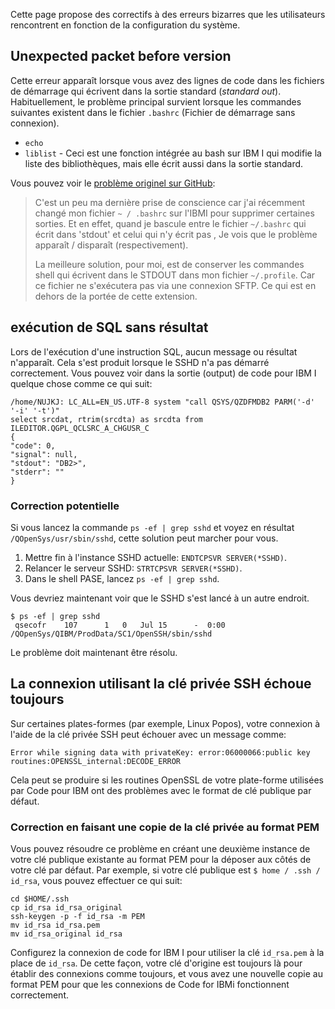 Cette page propose des correctifs à des erreurs bizarres que les utilisateurs rencontrent en fonction de la configuration du système.

## Unexpected packet before version

Cette erreur apparaît lorsque vous avez des lignes de code dans les fichiers de démarrage qui écrivent dans la sortie standard (*standard out*). Habituellement, le problème principal survient lorsque les commandes suivantes existent dans le fichier `.bashrc` (Fichier de démarrage sans connexion).

* `echo`
* `liblist` - Ceci est une fonction intégrée au bash sur IBM I qui modifie la liste des bibliothèques, mais elle écrit aussi dans la sortie standard.

Vous pouvez voir le [problème originel sur GitHub](https://github.com/halcyon-tech/vscode-ibmi/issues/325):

> C'est un peu ma dernière prise de conscience car j'ai récemment changé mon fichier `~ / .bashrc` sur l'IBMI pour supprimer certaines sorties. Et en effet, quand je bascule entre le fichier `~/.bashrc` qui écrit dans 'stdout' et celui qui n'y écrit pas , Je vois que le problème apparaît / disparaît (respectivement).
>
> La meilleure solution, pour moi, est de conserver les commandes shell qui écrivent dans le STDOUT dans mon fichier `~/.profile`. Car ce fichier ne s'exécutera pas via une connexion SFTP. Ce qui est en dehors de la portée de cette extension.
## exécution de SQL sans résultat

Lors de l'exécution d'une instruction SQL, aucun message ou résultat n'apparaît. Cela s'est produit lorsque le SSHD n'a pas démarré correctement. Vous pouvez voir dans la sortie (output) de code pour IBM I quelque chose comme ce qui suit:
```
/home/NUJKJ: LC_ALL=EN_US.UTF-8 system "call QSYS/QZDFMDB2 PARM('-d' '-i' '-t')"
select srcdat, rtrim(srcdta) as srcdta from ILEDITOR.QGPL_QCLSRC_A_CHGUSR_C
{
"code": 0,
"signal": null,
"stdout": "DB2>",
"stderr": ""
}
```

### Correction potentielle

Si vous lancez la commande `ps -ef | grep sshd` et voyez en résultat `/QOpenSys/usr/sbin/sshd`, cette solution peut marcher pour vous.

1. Mettre fin à l'instance SSHD actuelle: `ENDTCPSVR SERVER(*SSHD)`.
2. Relancer le serveur SSHD: `STRTCPSVR SERVER(*SSHD)`.
3. Dans le shell PASE, lancez `ps -ef | grep sshd`.

Vous devriez maintenant voir que le SSHD s'est lancé à un autre endroit.

```
$ ps -ef | grep sshd
 qsecofr    107      1   0   Jul 15      -  0:00 /QOpenSys/QIBM/ProdData/SC1/OpenSSH/sbin/sshd
```

Le problème doit maintenant être résolu.

## La connexion utilisant la clé privée SSH échoue toujours 

Sur certaines plates-formes (par exemple, Linux Popos), votre connexion à l'aide de la clé privée SSH peut échouer avec un message comme:
```
Error while signing data with privateKey: error:06000066:public key routines:OPENSSL_internal:DECODE_ERROR
```
Cela peut se produire si les routines OpenSSL de votre plate-forme utilisées par Code pour IBM ont des problèmes avec le format de clé publique par défaut.

### Correction en faisant une copie de la clé privée au format PEM

Vous pouvez résoudre ce problème en créant une deuxième instance de votre clé publique existante au format PEM pour la déposer aux côtés de votre clé par défaut. Par exemple, si votre clé publique est `$ home / .ssh / id_rsa`, vous pouvez effectuer ce qui suit:
```
cd $HOME/.ssh
cp id_rsa id_rsa_original
ssh-keygen -p -f id_rsa -m PEM
mv id_rsa id_rsa.pem
mv id_rsa_original id_rsa
```
Configurez la connexion de code for IBM I pour utiliser la clé `id_rsa.pem` à  la place de `id_rsa`. De cette façon, votre clé d'origine est toujours là pour établir des connexions comme toujours, et vous avez une nouvelle copie au format PEM pour que les connexions de Code for IBMi fonctionnent correctement.